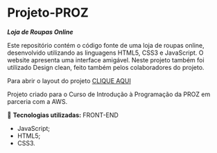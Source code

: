 # Projeto-PROZ

***Loja de Roupas Online***

Este repositório contém o código fonte de uma loja de roupas online, desenvolvido utilizando as linguagens HTML5, CSS3 e JavaScript. O website apresenta uma interface amigável. Neste projeto também foi utilizado Design clean, feito também pelos colaboradores do projeto.

Para abrir o layout do projeto <a href="https://www.figma.com/design/q0w5uc4Xrf1XZMChVMYrN8/LOJA-DE-ROUPAS---CURSO-PROZ-(Copy)?node-id=0-1&m=dev&t=w9oEOi0KDFlWBYQj-1">CLIQUE AQUI</a>

Projeto criado para o Curso de Introdução à Programação da PROZ em parceria com a AWS.


 👀 **Tecnologias utilizadas:**
 FRONT-END
- JavaScript;
- HTML5;
- CSS3.

